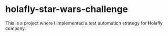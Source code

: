 # holafly-star-wars-challenge
This is a project where I implemented a test automation strategy for Holafly company. 
